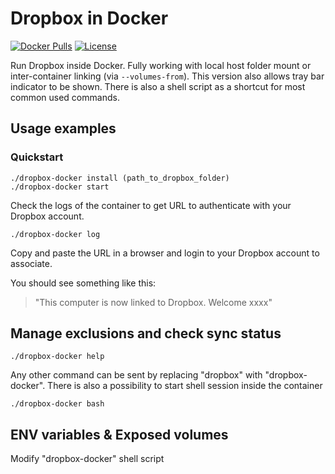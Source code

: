 # Dropbox in Docker

[![Docker Pulls](https://img.shields.io/docker/pulls/janeczku/dropbox.svg?maxAge=2592000)][hub]
[![License](https://img.shields.io/github/license/janeczku/docker-alpine-kubernetes.svg?maxAge=2592000)]()

[hub]: https://hub.docker.com/r/janeczku/dropbox/

Run Dropbox inside Docker. Fully working with local host folder mount or inter-container linking (via `--volumes-from`).
This version also allows tray bar indicator to be shown.
There is also a shell script as a shortcut for most common used commands.


## Usage examples

### Quickstart

    ./dropbox-docker install (path_to_dropbox_folder)
    ./dropbox-docker start


Check the logs of the container to get URL to authenticate with your Dropbox account.

    ./dropbox-docker log

Copy and paste the URL in a browser and login to your Dropbox account to associate.

You should see something like this:

> "This computer is now linked to Dropbox. Welcome xxxx"

## Manage exclusions and check sync status

    ./dropbox-docker help

Any other command can be sent by replacing "dropbox" with "dropbox-docker".
There is also a possibility to start shell session inside the container

    ./dropbox-docker bash

## ENV variables & Exposed volumes
Modify "dropbox-docker" shell script

